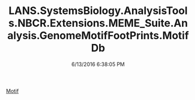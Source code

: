 ﻿---
title: LANS.SystemsBiology.AnalysisTools.NBCR.Extensions.MEME_Suite.Analysis.GenomeMotifFootPrints.MotifDb
date: 6/13/2016 6:38:05 PM
---

[Motif](T-LANS.SystemsBiology.AnalysisTools.NBCR.Extensions.MEME_Suite.Analysis.GenomeMotifFootPrints.MotifDb.Motif.html)
